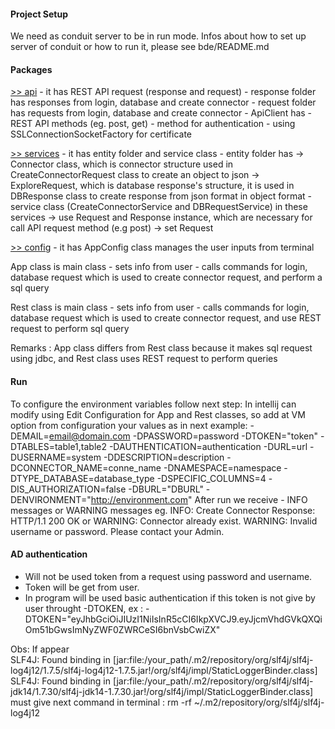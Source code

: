 #### Project Setup  

We need as conduit server to be in run mode.
Infos about how to set up server of conduit or how to run it, please see bde/README.md

#### Packages

[>> api](./main/java/com/conduit/sample/api) - it has REST API request (response and request)
    - response folder has responses from login, database and create connector
    - request folder has requests from login, database and create connector
    - ApiClient has - REST API methods (eg. post, get) 
                    - method for authentication - using SSLConnectionSocketFactory for certificate

[>> services](./main/java/com/conduit/sample/services) - it has entity folder and service class
    - entity folder has -> Connector class, which is connector structure used in CreateConnectorRequest class to create an object to json 
                        -> ExploreRequest, which is database response's structure, it is used in DBResponse class to create response 
                        from json format in object format
    - service class (CreateConnectorService and DBRequestService) in these services -> use Request and Response instance, which are
                                                                  necessary for call API request method (e.g post)
                                                                                   -> set Request  

[>> config](./main/java/com/conduit/sample/config) - it has AppConfig class  manages the user inputs from terminal

App class is main class - sets info from user
                        - calls commands for login, database request which is used to create connector request, and perform a sql query 

Rest class is main class - sets info from user
                         - calls commands for login, database request which is used to create connector request, and use REST request to perform sql query  

Remarks : App class differs from Rest class because it makes sql request using jdbc, and  Rest class uses REST request to perform queries           

#### Run
To configure the environment variables follow next step:
In intellij can modify using Edit Configuration for App and Rest classes, so add at VM option from configuration your values as in next example:
   -DEMAIL=email@domain.com -DPASSWORD=password -DTOKEN="token" -DTABLES=table1,table2 -DAUTHENTICATION=authentication -DURL=url -DUSERNAME=system -DDESCRIPTION=description -DCONNECTOR_NAME=conne_name -DNAMESPACE=namespace -DTYPE_DATABASE=database_type -DSPECIFIC_COLUMNS=4 -DIS_AUTHORIZATION=false -DBURL="DBURL" -DENVIRONMENT="http://environment.com"
After run we receive - INFO messages or WARNING messages
                      eg. 
                        INFO: Create Connector Response: HTTP/1.1 200 OK 
                      or 
                        WARNING: Connector already exist.
                        WARNING: Invalid username or password. Please contact your Admin.

#### AD authentication
- Will not be used token from a request using password and username. 
- Token will be get from user.
- In program will be used basic authentication if  this token is not give  by user throught -DTOKEN, 
  ex : -DTOKEN="eyJhbGciOiJIUzI1NiIsInR5cCI6IkpXVCJ9.eyJjcmVhdGVkQXQiOm51bGwsImNyZWF0ZWRCeSI6bnVsbCwiZX"
                                                                             
Obs: If appear   
SLF4J: Found binding in [jar:file:/your_path/.m2/repository/org/slf4j/slf4j-log4j12/1.7.5/slf4j-log4j12-1.7.5.jar!/org/slf4j/impl/StaticLoggerBinder.class]
SLF4J: Found binding in [jar:file:/your_path/.m2/repository/org/slf4j/slf4j-jdk14/1.7.30/slf4j-jdk14-1.7.30.jar!/org/slf4j/impl/StaticLoggerBinder.class]                                                                                              
must give next command in terminal :
       rm -rf ~/.m2/repository/org/slf4j/slf4j-log4j12